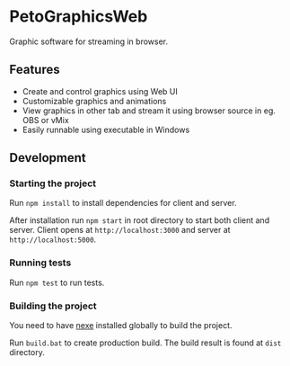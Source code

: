# PetoGraphicsWeb
Graphic software for streaming in browser.

## Features

- Create and control graphics using Web UI
- Customizable graphics and animations
- View graphics in other tab and stream it using browser source in eg. OBS or vMix
- Easily runnable using executable in Windows

## Development

### Starting the project

Run `npm install` to install dependencies for client and server.

After installation run `npm start` in root directory to start both client and server. Client opens at `http://localhost:3000` and server at `http://localhost:5000`.

### Running tests

Run `npm test` to run tests.

### Building the project

You need to have [nexe](https://github.com/nexe/nexe) installed globally to build the project.

Run `build.bat` to create production build. The build result is found at `dist` directory.
